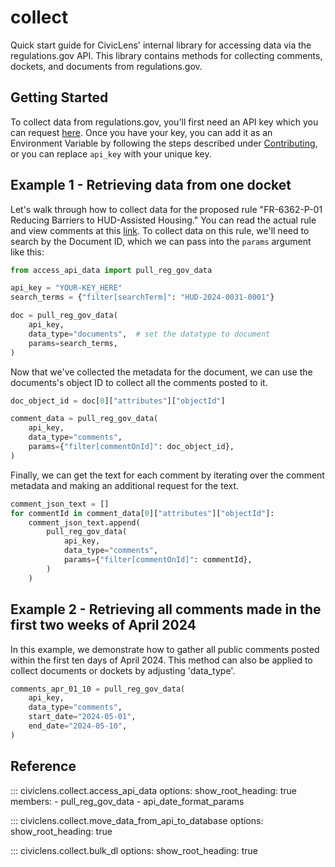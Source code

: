 collect
==============

Quick start guide for CivicLens' internal library for accessing data via the regulations.gov API. This library contains methods for collecting comments, dockets, and documents from regulations.gov.

## Getting Started

To collect data from regulations.gov, you'll first need an API key which you can request [here](https://open.gsa.gov/api/regulationsgov/). Once you have your key, you can add it as an Environment Variable by following the steps described under [Contributing](index.md#contributing), or you can replace `api_key` with your unique key.

## Example 1 - Retrieving data from one docket

Let's walk through how to collect data for the proposed rule "FR-6362-P-01 Reducing Barriers to HUD-Assisted Housing." You can read the actual rule and view comments at this [link](https://www.regulations.gov/document/HUD-2024-0031-0001). To collect data on this rule, we'll need to search by the Document ID, which we can pass into the `params` argument like this:

```python
from access_api_data import pull_reg_gov_data

api_key = "YOUR-KEY_HERE"
search_terms = {"filter[searchTerm]": "HUD-2024-0031-0001"}

doc = pull_reg_gov_data(
    api_key,
    data_type="documents",  # set the datatype to document
    params=search_terms,
)
```
Now that we've collected the metadata for the document, we can use the documents's object ID to collect all the comments posted to it.

```python
doc_object_id = doc[0]["attributes"]["objectId"]

comment_data = pull_reg_gov_data(
    api_key,
    data_type="comments",
    params={"filter[commentOnId]": doc_object_id},
)
```

Finally, we can get the text for each comment by iterating over the comment metadata and making an additional request for the text.

```python
comment_json_text = []
for commentId in comment_data[0]["attributes"]["objectId"]:
    comment_json_text.append(
        pull_reg_gov_data(
            api_key,
            data_type="comments",
            params={"filter[commentOnId]": commentId},
        )
    )
```

## Example 2 - Retrieving all comments made in the first two weeks of April 2024

In this example, we demonstrate how to gather all public comments posted within the first ten days of April 2024. 
This method can also be applied to collect documents or dockets by adjusting 'data_type'.
```python
comments_apr_01_10 = pull_reg_gov_data(
    api_key,
    data_type="comments",
    start_date="2024-05-01", 
    end_date="2024-05-10",
)
```


## Reference

::: civiclens.collect.access_api_data
    options:
        show_root_heading: true
        members:
            - pull_reg_gov_data
            - api_date_format_params

::: civiclens.collect.move_data_from_api_to_database
    options:
        show_root_heading: true

::: civiclens.collect.bulk_dl
    options:
        show_root_heading: true
